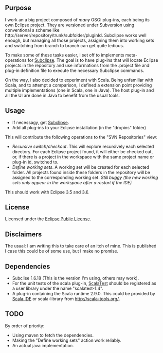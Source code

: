 ## Purpose
I work an a big project composed of _many_ OSGi plug-ins, each being its own Eclipse project. They are versioned under Subversion using conventional a scheme like http://server/repository/trunk/subfolder/pluginId. Subclipse works well enough, but managing all those projects, assigning them into working sets and switching from branch to branch can get quite tedious.

To make some of these tasks easier, I set off to implements meta-operations for [Subclipse](http://subclipse.tigris.org/). The goal is to have plug-ins that will locate Eclipse projects in the repository and use informations from the .project file and plug-in definition file to execute the necessary Subclipse commands.

On the way, I also decided to experiment with Scala. Being unfamiliar with Scala, and to attempt a comparison, I defined a extension point providing multiple implementations (one in Scala, one in Java). The host plug-in and all the UI are done in Java to benefit from the usual tools.

## Usage
 - If necessagy, get [Subclipse](http://subclipse.tigris.org/).
 - Add all plug-ins to your Eclipse installation (in the "dropins" folder)

This will contribute the following operations to the "SVN Repositories" view:

 - _Recursive switch/checkout_. This will explore recursively each selected directory. For each Eclipse project found, it will either be checked out, or, if there is a project in the workspace with the same project name or plug-in id, switched to.
 - _Define working sets_. A working set will be created for each selected folder. All projects found inside these folders in the repository will be assigned to the corresponding working set. _Still buggy (the new working sets only appear in the workspace after a restart if the IDE)_

This should work with Eclipse 3.5 and 3.6.

## License
Licensed under the [Eclipse Public License](http://www.eclipse.org/legal/epl-v10.html).

## Disclaimers
The usual: I am writing this to take care of an itch of mine. This is published I case this could be of some use, but I make no promise.

## Dependencies
 - Subclise 1.6.18 (This is the version I'm using, others may work).
 - For the unit tests of the scala plug-in, [ScalaTest](http://www.scalatest.org/) should be registered as a user library under the name "scalatest-1.4".
 - A plug-in containing the Scala runtime 2.9.0. This could be provided by [Scala IDE](http://www.scala-ide.org/) or scala-library from http://scala-tools.org/.

## TODO
By order of priority:

 - Using maven to fetch the dependencies.
 - Making the "Define working sets" action work reliably.
 - An actual java implementation.
